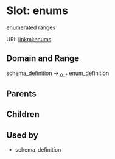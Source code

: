 
# Slot: enums


enumerated ranges

URI: [linkml:enums](https://w3id.org/linkml/enums)


## Domain and Range

schema_definition &#8594;  <sub>0..*</sub> enum_definition

## Parents


## Children


## Used by

 * schema_definition
